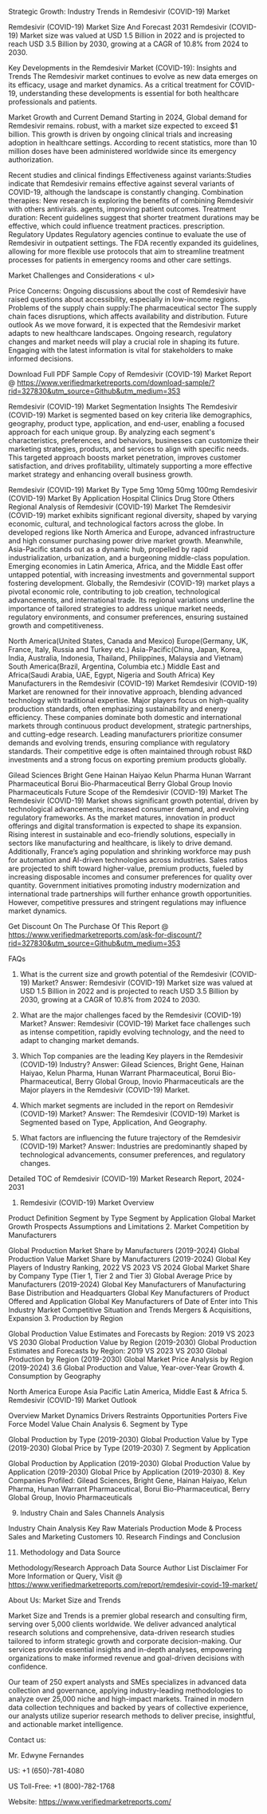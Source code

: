 Strategic Growth: Industry Trends in Remdesivir (COVID-19) Market


Remdesivir (COVID-19) Market Size And Forecast 2031
Remdesivir (COVID-19) Market size was valued at USD 1.5 Billion in 2022 and is projected to reach USD 3.5 Billion by 2030, growing at a CAGR of 10.8% from 2024 to 2030.

Key Developments in the Remdesivir Market (COVID-19): Insights and Trends
The Remdesivir market continues to evolve as new data emerges on its efficacy, usage and market dynamics. As a critical treatment for COVID-19, understanding these developments is essential for both healthcare professionals and patients.

Market Growth and Current Demand
Starting in 2024, Global demand for Remdesivir remains. robust, with a market size expected to exceed $1 billion. This growth is driven by ongoing clinical trials and increasing adoption in healthcare settings. According to recent statistics, more than 10 million doses have been administered worldwide since its emergency authorization.

Recent studies and clinical findings
Effectiveness against variants:Studies indicate that Remdesivir remains effective against several variants of COVID-19, although the landscape is constantly changing.
Combination therapies: New research is exploring the benefits of combining Remdesivir with others antivirals. agents, improving patient outcomes.
Treatment duration: Recent guidelines suggest that shorter treatment durations may be effective, which could influence treatment practices. prescription.
Regulatory Updates
Regulatory agencies continue to evaluate the use of Remdesivir in outpatient settings. The FDA recently expanded its guidelines, allowing for more flexible use protocols that aim to streamline treatment processes for patients in emergency rooms and other care settings.

Market Challenges and Considerations
< ul>

Price Concerns: Ongoing discussions about the cost of Remdesivir have raised questions about accessibility, especially in low-income regions.
Problems of the supply chain supply:The pharmaceutical sector The supply chain faces disruptions, which affects availability and distribution.
Future outlook
As we move forward, it is expected that the Remdesivir market adapts to new healthcare landscapes. Ongoing research, regulatory changes and market needs will play a crucial role in shaping its future. Engaging with the latest information is vital for stakeholders to make informed decisions.

Download Full PDF Sample Copy of Remdesivir (COVID-19) Market Report @ https://www.verifiedmarketreports.com/download-sample/?rid=327830&utm_source=Github&utm_medium=353

Remdesivir (COVID-19) Market Segmentation Insights
The Remdesivir (COVID-19) Market is segmented based on key criteria like demographics, geography, product type, application, and end-user, enabling a focused approach for each unique group. By analyzing each segment's characteristics, preferences, and behaviors, businesses can customize their marketing strategies, products, and services to align with specific needs. This targeted approach boosts market penetration, improves customer satisfaction, and drives profitability, ultimately supporting a more effective market strategy and enhancing overall business growth.

Remdesivir (COVID-19) Market By Type
5mg
10mg
50mg
100mg
Remdesivir (COVID-19) Market By Application
Hospital
Clinics
Drug Store
Others
Regional Analysis of Remdesivir (COVID-19) Market
The Remdesivir (COVID-19) market exhibits significant regional diversity, shaped by varying economic, cultural, and technological factors across the globe. In developed regions like North America and Europe, advanced infrastructure and high consumer purchasing power drive market growth. Meanwhile, Asia-Pacific stands out as a dynamic hub, propelled by rapid industrialization, urbanization, and a burgeoning middle-class population. Emerging economies in Latin America, Africa, and the Middle East offer untapped potential, with increasing investments and governmental support fostering development. Globally, the Remdesivir (COVID-19) market plays a pivotal economic role, contributing to job creation, technological advancements, and international trade. Its regional variations underline the importance of tailored strategies to address unique market needs, regulatory environments, and consumer preferences, ensuring sustained growth and competitiveness.

North America(United States, Canada and Mexico)
Europe(Germany, UK, France, Italy, Russia and Turkey etc.)
Asia-Pacific(China, Japan, Korea, India, Australia, Indonesia, Thailand, Philippines, Malaysia and Vietnam)
South America(Brazil, Argentina, Columbia etc.)
Middle East and Africa(Saudi Arabia, UAE, Egypt, Nigeria and South Africa)
Key Manufacturers in the Remdesivir (COVID-19) Market
Remdesivir (COVID-19) Market are renowned for their innovative approach, blending advanced technology with traditional expertise. Major players focus on high-quality production standards, often emphasizing sustainability and energy efficiency. These companies dominate both domestic and international markets through continuous product development, strategic partnerships, and cutting-edge research. Leading manufacturers prioritize consumer demands and evolving trends, ensuring compliance with regulatory standards. Their competitive edge is often maintained through robust R&D investments and a strong focus on exporting premium products globally.

Gilead Sciences
Bright Gene
Hainan Haiyao
Kelun Pharma
Hunan Warrant Pharmaceutical
Borui Bio-Pharmaceutical
Berry Global Group
Inovio Pharmaceuticals
Future Scope of the Remdesivir (COVID-19) Market
The Remdesivir (COVID-19) Market shows significant growth potential, driven by technological advancements, increased consumer demand, and evolving regulatory frameworks. As the market matures, innovation in product offerings and digital transformation is expected to shape its expansion. Rising interest in sustainable and eco-friendly solutions, especially in sectors like manufacturing and healthcare, is likely to drive demand. Additionally, France’s aging population and shrinking workforce may push for automation and AI-driven technologies across industries. Sales ratios are projected to shift toward higher-value, premium products, fueled by increasing disposable incomes and consumer preferences for quality over quantity. Government initiatives promoting industry modernization and international trade partnerships will further enhance growth opportunities. However, competitive pressures and stringent regulations may influence market dynamics.

Get Discount On The Purchase Of This Report @ https://www.verifiedmarketreports.com/ask-for-discount/?rid=327830&utm_source=Github&utm_medium=353

FAQs
1. What is the current size and growth potential of the Remdesivir (COVID-19) Market?
Answer: Remdesivir (COVID-19) Market size was valued at USD 1.5 Billion in 2022 and is projected to reach USD 3.5 Billion by 2030, growing at a CAGR of 10.8% from 2024 to 2030.

2. What are the major challenges faced by the Remdesivir (COVID-19) Market?
Answer: Remdesivir (COVID-19) Market face challenges such as intense competition, rapidly evolving technology, and the need to adapt to changing market demands.

3. Which Top companies are the leading Key players in the Remdesivir (COVID-19) Industry?
Answer: Gilead Sciences, Bright Gene, Hainan Haiyao, Kelun Pharma, Hunan Warrant Pharmaceutical, Borui Bio-Pharmaceutical, Berry Global Group, Inovio Pharmaceuticals are the Major players in the Remdesivir (COVID-19) Market.

4. Which market segments are included in the report on Remdesivir (COVID-19) Market?
Answer: The Remdesivir (COVID-19) Market is Segmented based on Type, Application, And Geography.

5. What factors are influencing the future trajectory of the Remdesivir (COVID-19) Market?
Answer: Industries are predominantly shaped by technological advancements, consumer preferences, and regulatory changes.

Detailed TOC of Remdesivir (COVID-19) Market Research Report, 2024-2031
1. Remdesivir (COVID-19) Market Overview

Product Definition
Segment by Type
Segment by Application
Global Market Growth Prospects
Assumptions and Limitations
2. Market Competition by Manufacturers

Global Production Market Share by Manufacturers (2019-2024)
Global Production Value Market Share by Manufacturers (2019-2024)
Global Key Players of Industry Ranking, 2022 VS 2023 VS 2024
Global Market Share by Company Type (Tier 1, Tier 2 and Tier 3)
Global Average Price by Manufacturers (2019-2024)
Global Key Manufacturers of Manufacturing Base Distribution and Headquarters
Global Key Manufacturers of Product Offered and Application
Global Key Manufacturers of Date of Enter into This Industry
Market Competitive Situation and Trends
Mergers & Acquisitions, Expansion
3. Production by Region

Global Production Value Estimates and Forecasts by Region: 2019 VS 2023 VS 2030
Global Production Value by Region (2019-2030)
Global Production Estimates and Forecasts by Region: 2019 VS 2023 VS 2030
Global Production by Region (2019-2030)
Global Market Price Analysis by Region (2019-2024) 3.6 Global Production and Value, Year-over-Year Growth
4. Consumption by Geography

North America
Europe
Asia Pacific
Latin America, Middle East & Africa
5. Remdesivir (COVID-19) Market Outlook

Overview
Market Dynamics
Drivers
Restraints
Opportunities
Porters Five Force Model
Value Chain Analysis 
6. Segment by Type

Global Production by Type (2019-2030)
Global Production Value by Type (2019-2030)
Global Price by Type (2019-2030)
7. Segment by Application

Global Production by Application (2019-2030)
Global Production Value by Application (2019-2030)
Global Price by Application (2019-2030)
8. Key Companies Profiled: Gilead Sciences, Bright Gene, Hainan Haiyao, Kelun Pharma, Hunan Warrant Pharmaceutical, Borui Bio-Pharmaceutical, Berry Global Group, Inovio Pharmaceuticals

9. Industry Chain and Sales Channels Analysis

Industry Chain Analysis
Key Raw Materials
Production Mode & Process
Sales and Marketing
Customers
10. Research Findings and Conclusion

11. Methodology and Data Source

Methodology/Research Approach
Data Source
Author List
Disclaimer
For More Information or Query, Visit @ https://www.verifiedmarketreports.com/report/remdesivir-covid-19-market/

About Us: Market Size and Trends

Market Size and Trends is a premier global research and consulting firm, serving over 5,000 clients worldwide. We deliver advanced analytical research solutions and comprehensive, data-driven research studies tailored to inform strategic growth and corporate decision-making. Our services provide essential insights and in-depth analyses, empowering organizations to make informed revenue and goal-driven decisions with confidence.

Our team of 250 expert analysts and SMEs specializes in advanced data collection and governance, applying industry-leading methodologies to analyze over 25,000 niche and high-impact markets. Trained in modern data collection techniques and backed by years of collective experience, our analysts utilize superior research methods to deliver precise, insightful, and actionable market intelligence.

Contact us:

Mr. Edwyne Fernandes

US: +1 (650)-781-4080

US Toll-Free: +1 (800)-782-1768

Website: https://www.verifiedmarketreports.com/
